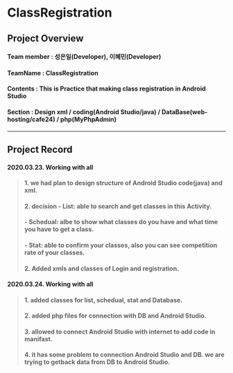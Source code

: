 # ClassRegistration

## Project Overview 

<h4>Team member : 성은일(Developer), 이혜민(Developer)</h4>
<h4>TeamName : ClassRegistration</h4>
<h4>Contents : This is Practice that making class registration in Android Studio </h4>
<h4>Section : Design xml / coding(Android Studio/java) / DataBase(web-hosting/cafe24) / php(MyPhpAdmin)</h4>

---

## Project Record

<h4>2020.03.23. Working with all</h4>

><h4>1. we had plan to design structure of Android Studio code(java) and xml.</h4>
><h4>2. decision - List: able to search and get classes in this Activity.</h4>
><h4>            - Schedual: albe to show what classes do you have and what time you have to get a class.</h4>
><h4>            - Stat: able to confirm your classes, also you can see competition rate of your classes. 
><h4>2. Added xmls and classes of Login and registration.</h4>

<h4>2020.03.24. Working with all</h4>

><h4>1. added classes for list, schedual, stat and Database.</h4>
><h4>2. added php files for connection with DB and Android Studio.</h4>
><h4>3. allowed to connect Android Studio with internet to add code in manifast.</h4>
><h4>4. it has some problem to connection Android Studio and DB. we are trying to getback data from DB to Android Studio.</h4>
